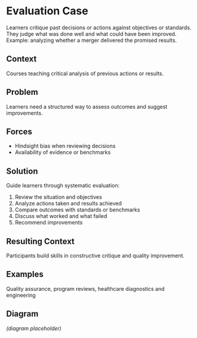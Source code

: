 # Evaluation Case

Learners critique past decisions or actions against objectives or standards. They judge what was done well and what could have been improved. Example: analyzing whether a merger delivered the promised results.

## Context
Courses teaching critical analysis of previous actions or results.

## Problem
Learners need a structured way to assess outcomes and suggest improvements.

## Forces
- Hindsight bias when reviewing decisions
- Availability of evidence or benchmarks

## Solution
Guide learners through systematic evaluation:
1. Review the situation and objectives
2. Analyze actions taken and results achieved
3. Compare outcomes with standards or benchmarks
4. Discuss what worked and what failed
5. Recommend improvements

## Resulting Context
Participants build skills in constructive critique and quality improvement.

## Examples
Quality assurance, program reviews, healthcare diagnostics and engineering

## Diagram
*(diagram placeholder)*
